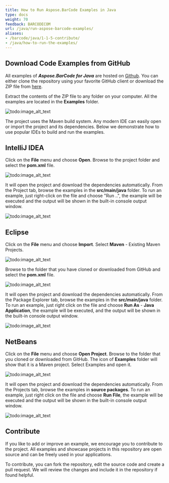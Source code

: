 ```yaml
---
title: How to Run Aspose.BarCode Examples in Java
type: docs
weight: 70
feedback: BARCODECOM
url: /java/run-aspose-barcode-examples/
aliases:
- /barcode/java/1-1-5-contribute/
- /java/how-to-run-the-examples/
---
```


## **Download Code Examples from GitHub**
All examples of ***Aspose.BarCode for Java*** are hosted on [Github](https://github.com/aspose-barcode/Aspose.BarCode-for-Java). You can either clone the repository using your favorite GitHub client or download the ZIP file from [here](https://github.com/aspose-barcode/Aspose.BarCode-for-Java/archive/master.zip).

Extract the contents of the ZIP file to any folder on your computer. All the examples are located in the **Examples** folder.

![todo:image_alt_text](http://i.imgur.com/wp6izVl.png)
  
The project uses the Maven build system. Any modern IDE can easily open or import the project and its dependencies. Below we demonstrate how to use popular IDEs to build and run the examples.
  
## **IntelliJ IDEA**
Click on the **File** menu and choose **Open**. Browse to the project folder and select the **pom.xml** file.

![todo:image_alt_text](http://i.imgur.com/Cd8yr19.png)
  
It will open the project and download the dependencies automatically. From the Project tab, browse the examples in the **src/main/java** folder. To run an example, just right-click on the file and choose "Run ..", the example will be executed and the output will be shown in the built-in console output window.

![todo:image_alt_text](http://i.imgur.com/pZ092rJ.png)
  
## **Eclipse**
Click on the **File** menu and choose **Import**. Select **Maven** - Existing Maven Projects.

![todo:image_alt_text](http://i.imgur.com/nReoOb7.png)
  
Browse to the folder that you have cloned or downloaded from GitHub and select the **pom.xml** file.

![todo:image_alt_text](http://i.imgur.com/xEytaDI.png)
  
It will open the project and download the dependencies automatically. From the Package Explorer tab, browse the examples in the **src/main/java** folder. To run an example, just right click on the file and choose **Run As** - **Java Application**, the example will be executed, and the output will be shown in the built-in console output window.

![todo:image_alt_text](http://i.imgur.com/oLDNDen.png)
  
## **NetBeans**
Click on the **File** menu and choose **Open Project**. Browse to the folder that you cloned or downloaded from GitHub. The icon of **Examples** folder will show that it is a Maven project. Select Examples and open it. 

![todo:image_alt_text](http://i.imgur.com/sDZo1Yh.png)
  
It will open the project and download the dependencies automatically. From the Projects tab, browse the examples in **source packages**. To run an example, just right click on the file and choose **Run File**, the example will be executed and the output will be shown in the built-in console output window.

![todo:image_alt_text](http://i.imgur.com/M5YJGkx.png)
  
## **Contribute**
If you like to add or improve an example, we encourage you to contribute to the project. All examples and showcase projects in this repository are open source and can be freely used in your applications.

To contribute, you can fork the repository, edit the source code and create a pull request. We will review the changes and include it in the repository if found helpful.

